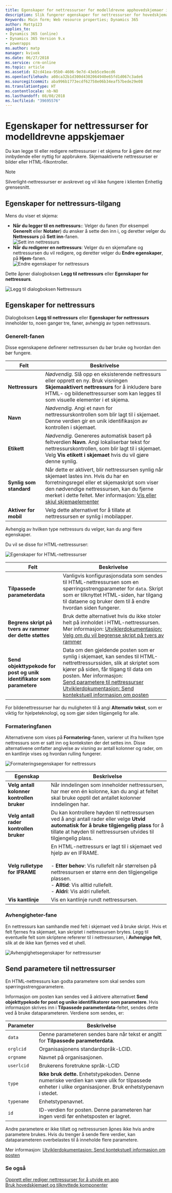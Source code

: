 ```yaml
---
title: Egenskaper for nettressurser for modelldrevne apphovedskjemaer i PowerApps | MicrosoftDocs
description: Slik fungerer egenskaper for nettressurser for hovedskjemaer
Keywords: Main form; Web resource properties; Dynamics 365
author: Mattp123
applies_to:
- Dynamics 365 (online)
- Dynamics 365 Version 9.x
- powerapps
ms.author: matp
manager: kvivek
ms.date: 06/27/2018
ms.service: crm-online
ms.topic: article
ms.assetid: 82cd41ea-95b0-4606-9e7d-43eb5ce9ecd6
ms.openlocfilehash: a08ca32b1d300d4302064940e65fd1d067c3ade6
ms.sourcegitcommit: aba996b1773ecdf62758e06b34eaf57bede29e08
ms.translationtype: HT
ms.contentlocale: nb-NO
ms.lasthandoff: 08/08/2018
ms.locfileid: "39695576"
---
```

# <a name="web-resource-properties-for-model-driven-app-forms"></a>Egenskaper for nettressurser for modelldrevne appskjemaer

Du kan legge til eller redigere nettressurser i et skjema for å gjøre det mer innbydende eller nyttig for appbrukere. Skjemaaktiverte nettressurser er bilder eller HTML-filkontroller.

> [!NOTE]
> Silverlight-nettressurser er avskrevet og vil ikke fungere i klienten Enhetlig grensesnitt.

## <a name="access-web-resource-properties"></a>Egenskaper for nettressurs-tilgang

Mens du viser et skjema:
- **Når du legger til en nettressurs:**: Velger du fanen (for eksempel **Generelt** eller **Notater**) du ønsker å sette den inn i, og deretter velger du **Nettressurs** på **Sett inn**-fanen.<br />![Sett inn nettressurs](media/insert-web-resource.png)
- **Når du redigerer en nettressurs**: Velger du en skjemafane og nettressursen du vil redigere, og deretter velger du **Endre egenskaper**, på **Hjem**-fanen. <br />![Endre egenskaper for nettressurs](media/web-resource-change-properties.png)

Dette åpner dialogboksen **Legg til nettressurs** eller **Egenskaper for nettressurs**.

![Legg til dialogboksen Nettressurs](media/add-web-resource-dialog.png)


## <a name="web-resource-properties"></a>Egenskaper for nettressurs

 Dialogboksen **Legg til nettressurs** eller **Egenskaper for nettressurs** inneholder to, noen ganger tre, faner, avhengig av typen nettressurs.

### <a name="general-tab"></a>Generelt-fanen

Disse egenskapene definerer nettressursen du bør bruke og hvordan den bør fungere.

|Felt|Beskrivelse|
|--|--|
|**Nettressurs**|*Nødvendig.* Slå opp en eksisterende nettressurs eller opprett en ny. Bruk visningen **Skjemaaktivert nettressurs** for å inkludere bare HTML- og bildenettressurser som kan legges til som visuelle elementer i et skjema.|
|**Navn**|*Nødvendig.* Angi et navn for nettressurskontrollen som blir lagt til i skjemaet. Denne verdien gir en unik identifikasjon av kontrollen i skjemaet.|
|**Etikett**|*Nødvendig.* Genereres automatisk basert på feltverdien **Navn**. Angi lokaliserbar tekst for nettressurskontrollen, som blir lagt til i skjemaet. Velg **Vis etikett i skjemaet** hvis du vil gjøre denne synlig.|
|**Synlig som standard**|Når dette er aktivert, blir nettressursen synlig når skjemaet lastes inn. Hvis du har en forretningsregel eller et skjemaskript som viser den nødvendige nettressursen, kan du fjerne merket i dette feltet. Mer informasjon: [Vis eller skjul skjemaelementer](visibility-options-legacy.md)|
|**Aktiver for mobil**|Velg dette alternativet for å tillate at nettressursen er synlig i mobilapper.|

Avhengig av hvilken type nettressurs du velger, kan du angi flere egenskaper.

Du vil se disse for HTML-nettressurser:

![Egenskaper for HTML-nettressurser](media/web-resource-general-html-properties.png)

|Felt|Beskrivelse|
|--|--|
|**Tilpassede parameterdata**|Vanligvis konfigurasjonsdata som sendes til HTML-nettressursen som en spørringsstrengparameter for `data`. Skript som er tilknyttet HTML-siden, har tilgang til dataene og bruker dem til å endre hvordan siden fungerer.|
|**Begrens skript på tvers av rammer der dette støttes**|Bruk dette alternativet hvis du ikke stoler helt på innholdet i HTML-nettressursen. Mer informasjon: [Utviklerdokumentasjon: Velg om du vil begrense skript på tvers av rammer](/dynamics365/customer-engagement/developer/use-iframe-and-web-resource-controls-on-a-form#select-whether-to-restrict-cross-frame-scripting)|
|**Send objekttypekode for post og unik identifikator som parametere**|Data om den gjeldende posten som er synlig i skjemaet, kan sendes til HTML-nettrettressurssiden, slik at skriptet som kjører på siden, får tilgang til data om posten. Mer informasjon: <br />[Send parametere til nettressurser](#pass-parameters-to-web-resources)<br />[Utviklerdokumentasjon: Send kontekstuell informasjon om posten](/dynamics365/customer-engagement/developer/use-iframe-and-web-resource-controls-on-a-form#pass-contextual-information-about-the-record)|

For bildenettressurser har du muligheten til å angi **Alternativ tekst**, som er viktig for hjelpeteknologi, og som gjør siden tilgjengelig for alle.

<!-- TODO: Why are Custom Parameters available to pass to image web resources? -->

### <a name="formatting-tab"></a>Formateringfanen

Alternativene som vises på **Formatering**-fanen, varierer ut ifra hvilken type nettressurs som er satt inn og konteksten der det settes inn. Disse alternativene omfatter angivelse av visning av antall kolonner og rader, om en kantlinje vises og hvordan rulling fungerer.

![Formateringsegenskaper for nettressurs](media/web-resource-formatting-properties.png)

|Egenskap|Beskrivelse|  
|--------------|-----------------|
|**Velg antall kolonner kontrollen bruker**|Når inndelingen som inneholder nettressursen, har mer enn én kolonne, kan du angi at feltet skal bruke opptil det antallet kolonner inndelingen har.|  
|**Velg antall rader kontrollen bruker**|Du kan kontrollere høyden til nettressursen ved å angi antall rader eller velge **Utvid automatisk for å bruke tilgjengelig plass** for å tillate at høyden til nettressursen utvides til tilgjengelig plass.|  
|**Velg rulletype for IFRAME**|En HTML-nettressurs er lagt til i skjemaet ved hjelp av en IFRAME.<br /><br /> - **Etter behov**: Vis rullefelt når størrelsen på nettressursen er større enn den tilgjengelige plassen.<br />- **Alltid**: Vis alltid rullefelt.<br />- **Aldri**: Vis aldri rullefelt.|  
|**Vis kantlinje**|Vis en kantlinje rundt nettressursen.|  


### <a name="dependencies-tab"></a>Avhengigheter-fane

En nettressurs kan samhandle med felt i skjemaet ved å bruke skript. Hvis et felt fjernes fra skjemaet, kan skriptet i nettressursen brytes. Legg til eventuelle felt som skriptene refererer til i nettressursen, i **Avhengige felt**, slik at de ikke kan fjernes ved et uhell.

![Avhengighetsegenskaper for nettressurser](media/web-resource-dependency-properties.png)
  
<a name="BKMK_PassingParametersToWebResource"></a> 
 
## <a name="pass-parameters-to-web-resources"></a>Send parametere til nettressurser 

En HTML-nettressurs kan godta parametere som skal sendes som spørringsstrengparametere.  
  
Informasjon om posten kan sendes ved å aktivere alternativet **Send objekttypekode for post og unike identifikatorer som parametere**. Hvis informasjon skrives inn i **Tilpassede parameterdata**-feltet, sendes dette ved å bruke dataparameteren. Verdiene som sendes, er:  
  
|Parameter|Beskrivelse|  
|---------------|-----------------|  
|`data`|Denne parameteren sendes bare når tekst er angitt for **Tilpassede parameterdata**.|  
|`orglcid`|Organisasjonens standardspråk-LCID.|  
|`orgname`|Navnet på organisasjonen.|  
|`userlcid`|Brukerens foretrukne språk-LCID|  
|`type`|**Ikke bruk dette.** Enhetstypekoden. Denne numeriske verdien kan være ulik for tilpassede enheter i ulike organisasjoner. Bruk enhetstypenavn i stedet.|  
|`typename`|Enhetstypenavnet.|  
|`id`|ID-verdien for posten. Denne parameteren har ingen verdi før enhetsposten er lagret.|  
  
Andre parametere er ikke tillatt og nettressursen åpnes ikke hvis andre parametere brukes. Hvis du trenger å sende flere verdier, kan dataparameteren overbelastes til å inneholde flere parametere.

Mer informasjon: [Utviklerdokumentasjon: Send kontekstuell informasjon om posten](/dynamics365/customer-engagement/developer/use-iframe-and-web-resource-controls-on-a-form#pass-contextual-information-about-the-record)

### <a name="see-also"></a>Se også

[Opprett eller rediger nettressurser for å utvide en app](create-edit-web-resources.md)<br />
[Bruk hovedskjemaet og tilknyttede komponenter](use-main-form-and-components.md)
